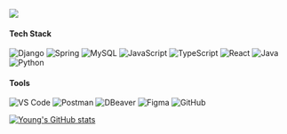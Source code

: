 <img src="https://readme-typing-svg.herokuapp.com?font=Oleo+Script&color=B2CABF&size=35&center=true&vCenter=true&width=404&height=53&lines=%E3%80%80%E3%80%80Hello+HwaYoung's+Github+%E3%80%80%E3%80%80"><br/>

#### Tech Stack 


![Django](https://img.shields.io/badge/Django-092E20?style=flat-square&logo=django&logoColor=white) 
![Spring](https://img.shields.io/badge/Spring-6DB33F?style=flat-square&logo=spring&logoColor=white) 
![MySQL](https://img.shields.io/badge/MySQL-4479A1?style=flat-square&logo=mysql&logoColor=white) 
![JavaScript](https://img.shields.io/badge/JavaScript-F7DF1E?style=flat-square&logo=javascript&logoColor=black) 
![TypeScript](https://img.shields.io/badge/TypeScript-3178C6?style=flat-square&logo=typescript&logoColor=black) 
![React](https://img.shields.io/badge/React-61DAFB?style=flat-square&logo=react&logoColor=black) 
![Java](https://img.shields.io/badge/Java-%23ED8B00?style=flat-square&logo=OpenJDK&logoColor=black) 
![Python](https://img.shields.io/badge/Python-3776AB?style=flat-square&logo=python&logoColor=white) 

#### Tools 
![VS Code](https://img.shields.io/badge/VS%20Code-0078d7.svg?style=flat-square&logo=visual-studio-code&logoColor=white) 
![Postman](https://img.shields.io/badge/Postman-E34F26?style=flat-square&logo=postman&logoColor=white) 
![DBeaver](https://img.shields.io/badge/Dbeaver-382923?style=flat-square&logo=Dbeaver&logoColor=white) 
![Figma](https://img.shields.io/badge/Figma-%23F24E1E.svg?style=flat-square&logo=figma&logoColor=white) 
![GitHub](https://img.shields.io/badge/GitHub-181717?style=flat-square&logo=github&logoColor=white) 


<!-- 
### About Me 👩🏻‍💻

| **Organization & Activity**                     | **Role**                      | **Period**           |
|-------------------------------------------------|------------------------------|----------------------|
| **Hallym University LikeLion 11th**            | Leader                       | 2022.12 ~ 2023.12    |
| **LIKELION University Development TF Team**    | Frontend Team Leader         | 2023.03 ~ 2024.02    |
| **Veritross (컴퓨터 학술동아리)** (EDGE AI Team)  | Student Leader               | 2023. ~ 2024.08      |
| **Hallym University CIC Lab**                  | Undergraduate Researcher     | 2023.06 ~ 2024.08    |
-->

[![Young's GitHub stats](https://github-readme-stats.vercel.app/api?username=sanchaehwa&count_private=true&show_icons=true&theme=prussian)](https://github.com/sanchaehwa/github-readme-stats)

<!-- 
[![Solved.acsanchaehwa](http://mazassumnida.wtf/api/v2/generate_badge?boj=yeong20311)](https://solved.ac/yeong20311)
-->
